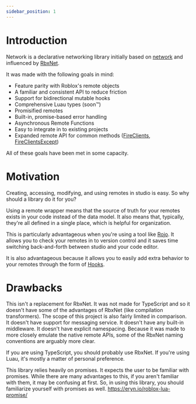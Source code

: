 ```yaml
---
sidebar_position: 1
---
```


# Introduction
Network is a declarative networking library initially based on [network](https://github.com/sircfenner/network) and influenced by [RbxNet](https://github.com/roblox-aurora/rbx-net).

It was made with the following goals in mind:
- Feature parity with Roblox's remote objects
- A familiar and consistent API to reduce friction
- Support for bidirectional mutable hooks
- Comprehensive Luau types (soon™)
- Promisified remotes
- Built-in, promise-based error handling
- Asynchronous Remote Functions
- Easy to integrate in to existing projects
- Expanded remote API for common methods ([FireClients](/api/RemoteEvent#FireClients), [FireClientsExcept](/api/RemoteEvent#FireClientsExcept))

All of these goals have been met in some capacity.

# Motivation
Creating, accessing, modifying, and using remotes in studio is easy. So why should a library do it for you?

Using a remote wrapper means that the source of truth for your remotes exists in your code instead of the data model. It also means that, typically, they're all defined in a single place, which is helpful for organization.

This is particularly advantageous when you're using a tool like [Rojo](https://rojo.space/). It allows you to check your remotes in to version control and it saves time switching back-and-forth between studio and your code editor.

It is also advantageous because it allows you to easily add extra behavior to your remotes through the form of [Hooks](/docs/Hooks).

# Drawbacks
This isn't a replacement for RbxNet. It was not made for TypeScript and so it doesn't have some of the advantages of RbxNet (like compilation transformers). The scope of this project is also fairly limited in comparison. It doesn't have support for messaging service. It doesn't have any built-in middleware. It doesn't have explicit namespacing. Because it was made to more closely emulate the native remote APIs, some of the RbxNet naming conventions are arguably more clear.

If you are using TypeScript, you should probably use RbxNet. If you're using Luau, it's mostly a matter of personal preference.

This library relies heavily on promises. It expects the user to be familiar with promises. While there are many advantages to this, if you aren't familiar with them, it may be confusing at first. So, in using this library, you should familiarize yourself with promises as well. <https://eryn.io/roblox-lua-promise/>